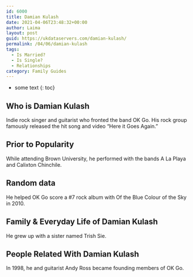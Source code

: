 ```yaml
---
id: 6000
title: Damian Kulash
date: 2021-04-06T23:48:32+00:00
author: Laima
layout: post
guid: https://ukdataservers.com/damian-kulash/
permalink: /04/06/damian-kulash
tags:
  - Is Married?
  - Is Single?
  - Relationships
category: Family Guides
---
```


* some text
{: toc}


## Who is Damian Kulash
                  
                  
                  
Indie rock singer and guitarist who fronted the band OK Go. His rock group famously released the hit song and video &#8220;Here it Goes Again.&#8221;
                  
              
            
              
            
                
                
                
## Prior to Popularity
                  
                  
                  
While attending Brown University, he performed with the bands A La Playa and Calixton Chinchile.
                  
              
            
              
            
                
                
                
## Random data
                  
                  
                  
He helped OK Go score a #7 rock album with Of the Blue Colour of the Sky in 2010.
                  
              
            
              
            
                
                
                
## Family & Everyday Life of Damian Kulash
                  
                  
                  
He grew up with a sister named Trish Sie.
                  
              
            
              
            
                
                
                
## People Related With Damian Kulash
                  
                  
                  
In 1998, he and guitarist Andy Ross became founding members of OK Go.
                  
              
            
              
            
                
              
            
              
              
            
            
              
            
          
          
          